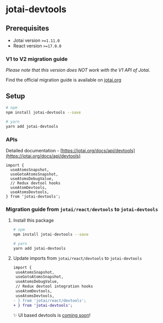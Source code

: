 # jotai-devtools

## Prerequisites

- Jotai version `>=1.11.0`
- React version `>=17.0.0`

### V1 to V2 migration guide

_Please note that this version does *NOT* work with the V1 API of Jotai_.

Find the official migration guide is available on
[jotai.org](https://jotai.org/docs/guides/migrating-to-v2-api)

## Setup

```sh
# npm
npm install jotai-devtools --save

# yarn
yarn add jotai-devtools
```

### APIs

Detailed documentation -
[https://jotai.org/docs/api/devtools](https://jotai.org/docs/api/devtools)

```tsx
import {
  useAtomsSnapshot,
  useGotoAtomsSnapshot,
  useAtomsDebugValue,
  // Redux devtool hooks
  useAtomDevtools,
  useAtomsDevtools,
} from 'jotai-devtools';
```

### Migration guide from `jotai/react/devtools` to `jotai-devtools`

1. Install this package

   ```sh
   # npm
   npm install jotai-devtools --save

   # yarn
   yarn add jotai-devtools
   ```

2. Update imports from `jotai/react/devtools` to `jotai-devtools`
   ```diff
   import {
    useAtomsSnapshot,
    useGotoAtomsSnapshot,
    useAtomsDebugValue,
    // Redux devtool integration hooks
    useAtomDevtools,
    useAtomsDevtools,
   - } from 'jotai/react/devtools';
   + } from 'jotai-devtools';
   ```
   ✨ UI based devtools is
   [coming soon](https://twitter.com/dai_shi/status/1611717249471246338])!
